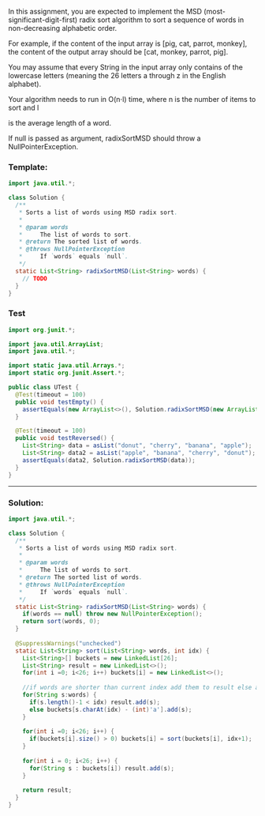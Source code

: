 In this assignment, you are expected to implement the MSD (most-significant-digit-first) radix sort algorithm to sort a sequence of words in non-decreasing alphabetic order.

For example, if the content of the input array is [pig, cat, parrot, monkey], the content of the output array should be [cat, monkey, parrot, pig].

You may assume that every String in the input array only contains of the lowercase letters (meaning the 26 letters a through z in the English alphabet).

Your algorithm needs to run in O(n⋅l)
time, where n is the number of items to sort and l

is the average length of a word.

If null is passed as argument, radixSortMSD should throw a NullPointerException.

### Template:
```java
import java.util.*;

class Solution {
  /**
   * Sorts a list of words using MSD radix sort.
   *
   * @param words
   *     The list of words to sort.
   * @return The sorted list of words.
   * @throws NullPointerException
   *     If `words` equals `null`.
   */
  static List<String> radixSortMSD(List<String> words) {
    // TODO
  }
}

```

### Test
```java
import org.junit.*;

import java.util.ArrayList;
import java.util.*;

import static java.util.Arrays.*;
import static org.junit.Assert.*;

public class UTest {
  @Test(timeout = 100)
  public void testEmpty() {
    assertEquals(new ArrayList<>(), Solution.radixSortMSD(new ArrayList<>()));
  }

  @Test(timeout = 100)
  public void testReversed() {
    List<String> data = asList("donut", "cherry", "banana", "apple");
    List<String> data2 = asList("apple", "banana", "cherry", "donut");
    assertEquals(data2, Solution.radixSortMSD(data));
  }
}


```

___________________________________________________________________________________________________

### Solution:
```java
import java.util.*;

class Solution {
  /**
   * Sorts a list of words using MSD radix sort.
   *
   * @param words
   *     The list of words to sort.
   * @return The sorted list of words.
   * @throws NullPointerException
   *     If `words` equals `null`.
   */
  static List<String> radixSortMSD(List<String> words) {
    if(words == null) throw new NullPointerException();
    return sort(words, 0);
  }
  
  @SuppressWarnings("unchecked")
  static List<String> sort(List<String> words, int idx) {
    List<String>[] buckets = new LinkedList[26];
    List<String> result = new LinkedList<>();
    for(int i =0; i<26; i++) buckets[i] = new LinkedList<>();
    
    //if words are shorter than current index add them to result else add them to te buckets
    for(String s:words) {
      if(s.length()-1 < idx) result.add(s);
      else buckets[s.charAt(idx) - (int)'a'].add(s);
    }
    
    for(int i =0; i<26; i++) {
      if(buckets[i].size() > 0) buckets[i] = sort(buckets[i], idx+1);
    }
    
    for(int i = 0; i<26; i++) {
      for(String s : buckets[i]) result.add(s);
    }
    
    return result;
  }
}


```
